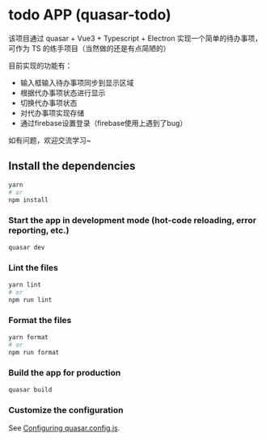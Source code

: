 # todo APP (quasar-todo)

该项目通过 quasar + Vue3 + Typescript + Electron 实现一个简单的待办事项，可作为 TS 的练手项目（当然做的还是有点简陋的）

目前实现的功能有：

+ 输入框输入待办事项同步到显示区域
+ 根据代办事项状态进行显示
+ 切换代办事项状态
+ 对代办事项实现存储
+ 通过firebase设置登录（firebase使用上遇到了bug）

如有问题，欢迎交流学习~ 

## Install the dependencies
```bash
yarn
# or
npm install
```

### Start the app in development mode (hot-code reloading, error reporting, etc.)
```bash
quasar dev
```


### Lint the files
```bash
yarn lint
# or
npm run lint
```


### Format the files
```bash
yarn format
# or
npm run format
```



### Build the app for production
```bash
quasar build
```

### Customize the configuration
See [Configuring quasar.config.js](https://v2.quasar.dev/quasar-cli-vite/quasar-config-js).

